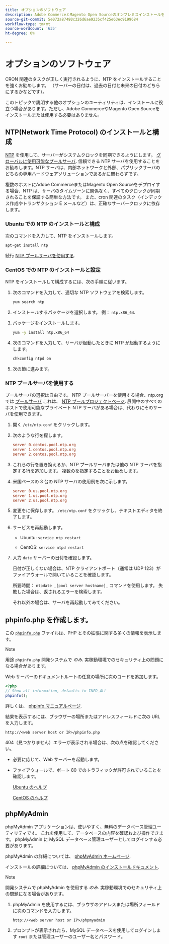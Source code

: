 ```yaml
---
title: オプションのソフトウェア
description: Adobe CommerceとMagento Open Sourceのオンプレミスインストールをサポートするためにインストールできるオプションのソフトウェアの詳細を説明します。
source-git-commit: 5e072a87480c326d6ae9235cf425e63ec9199684
workflow-type: tm+mt
source-wordcount: '635'
ht-degree: 0%

---
```



# オプションのソフトウェア

CRON 関連のタスクが正しく実行されるように、NTP をインストールすることを強くお勧めします。 （サーバーの日付は、過去の日付と未来の日付のどちらにするかなどです）。

このトピックで説明する他のオプションのユーティリティは、インストールに役立つ場合があります。ただし、Adobe CommerceやMagento Open Sourceをインストールまたは使用する必要はありません。

## NTP(Network Time Protocol) のインストールと構成

[NTP](https://www.ntp.org/) を使用して、サーバーがシステムクロックを同期できるようにします。 [グローバルに使用可能なプールサーバ](https://www.ntppool.org/en/). 信頼できる NTP サーバを使用することをお勧めします。NTP サーバは、内部ネットワークと外部、パブリックサーバのどちらの専用ハードウェアソリューションであるかに関わらずです。

複数のホストにAdobe CommerceまたはMagento Open Sourceをデプロイする場合、NTP は、サーバのタイムゾーンに関係なく、すべてのクロックが同期されることを保証する簡単な方法です。 また、cron 関連のタスク（インデックス作成やトランザクション E メールなど）は、正確なサーバークロックに依存します。

### Ubuntu での NTP のインストールと構成

次のコマンドを入力して、NTP をインストールします。

```bash
apt-get install ntp
```

続行 [NTP プールサーバを使用する](#use-ntp-pool-servers).

### CentOS での NTP のインストールと設定

NTP をインストールして構成するには、次の手順に従います。

1. 次のコマンドを入力して、適切な NTP ソフトウェアを検索します。

   ```bash
   yum search ntp
   ```

1. インストールするパッケージを選択します。 例： `ntp.x86_64`.

1. パッケージをインストールします。

   ```bash
   yum -y install ntp.x86_64
   ```

1. 次のコマンドを入力して、サーバが起動したときに NTP が起動するようにします。

   ```bash
   chkconfig ntpd on
   ```

1. 次の節に進みます。

### NTP プールサーバを使用する

プールサーバの選択は自由です。 NTP プールサーバーを使用する場合、ntp.org では [プールサーバ](https://www.ntppool.org/en/) これは、 [NTP プールプロジェクトページ](https://www.ntppool.org/en/use.html). 展開中のすべてのホストで使用可能なプライベート NTP サーバがある場合は、代わりにそのサーバを使用できます。

1. 開く `/etc/ntp.conf` をクリックします。

1. 次のような行を探します。

   ```conf
   server 0.centos.pool.ntp.org
   server 1.centos.pool.ntp.org
   server 2.centos.pool.ntp.org
   ```

1. これらの行を置き換えるか、NTP プールサーバまたは他の NTP サーバを指定する行を追加します。 複数のを指定することをお勧めします。

1. 米国ベースの 3 台の NTP サーバの使用例を次に示します。

   ```conf
   server 0.us.pool.ntp.org
   server 1.us.pool.ntp.org
   server 2.us.pool.ntp.org
   ```

1. 変更をに保存します。 `/etc/ntp.conf` をクリックし、テキストエディタを終了します。

1. サービスを再起動します。

   * Ubuntu: `service ntp restart`

   * CentOS: `service ntpd restart`

1. 入力 `date` サーバーの日付を確認します。

   日付が正しくない場合は、NTP クライアントポート（通常は UDP 123）がファイアウォールで開いていることを確認します。

   所要時間： `ntpdate _[pool server hostname]_` コマンドを使用します。 失敗した場合は、返されるエラーを検索します。

   それ以外の場合は、サーバを再起動してみてください。

## phpinfo.php を作成します。

この [`phpinfo.php`](https://www.php.net/manual/en/function.phpinfo.php) ファイルは、PHP とその拡張に関する多くの情報を表示します。

>[!NOTE]
>
>用途 `phpinfo.php` 開発システムで _のみ_. 実稼動環境でのセキュリティ上の問題になる場合があります。

Web サーバーのドキュメントルートの任意の場所に次のコードを追加します。

```php
<?php
// Show all information, defaults to INFO_ALL
phpinfo();
```

詳しくは、 [phpinfo マニュアルページ](https://www.php.net/manual/en/function.phpinfo.php).

結果を表示するには、ブラウザーの場所またはアドレスフィールドに次の URL を入力します。

```http
http://<web server host or IP>/phpinfo.php
```

404（見つかりません）エラーが表示される場合は、次の点を確認してください。

* 必要に応じて、Web サーバーを起動します。
* ファイアウォールで、ポート 80 でのトラフィックが許可されていることを確認します。

   [Ubuntu のヘルプ](https://help.ubuntu.com/community/UFW)

   [CentOS のヘルプ](https://wiki.centos.org/HowTos/Network/IPTables)

## phpMyAdmin

phpMyAdmin アプリケーションは、使いやすく、無料のデータベース管理ユーティリティです。 これを使用して、データベースの内容を確認および操作できます。 phpMyAdmin に MySQL データベース管理ユーザーとしてログインする必要があります。

phpMyAdmin の詳細については、 [phpMyAdmin ホームページ](https://www.phpmyadmin.net/).

インストールの詳細については、 [phpMyAdmin のインストールドキュメント](https://docs.phpmyadmin.net/en/latest/setup.html#quick-install).

>[!NOTE]
>
>開発システムで phpMyAdmin を使用する _のみ_. 実稼動環境でのセキュリティ上の問題になる場合があります。

1. phpMyAdmin を使用するには、ブラウザのアドレスまたは場所フィールドに次のコマンドを入力します。

   ```http
   http://<web server host or IP>/phpmyadmin
   ```

1. プロンプトが表示されたら、MySQL データベースを使用してログインします `root` または管理ユーザーのユーザー名とパスワード。
